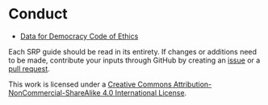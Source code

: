 # Conduct

* [Data for Democracy Code of Ethics](https://www.datafordemocracy.org/project/global-data-ethics-project)

Each SRP guide should be read in its entirety. If changes or additions need to be made, contribute your inputs through GitHub by creating an [issue](https://github.com/CGRII/SRP/issues) or a [pull request](https://github.com/CGRII/SRP/pulls).

This work is licensed under a [Creative Commons Attribution-NonCommercial-ShareAlike 4.0 International License](http://creativecommons.org/licenses/by-nc-sa/4.0/).
